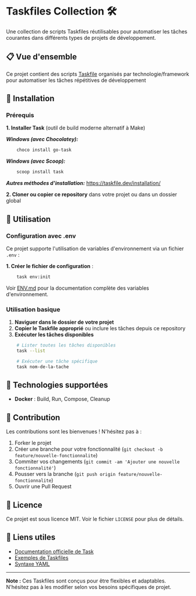 # Taskfiles Collection 🛠️

Une collection de scripts Taskfiles réutilisables pour automatiser les tâches
 courantes dans différents types de projets de développement.

## 📋 Vue d'ensemble

Ce projet contient des scripts [Taskfile](https://taskfile.dev/) organisés par
 technologie/framework pour automatiser les tâches répétitives de développement

## 🚀 Installation

### Prérequis

**1. Installer Task** (outil de build moderne alternatif à Make)

***Windows (avec Chocolatey):***

```powershell
    choco install go-task
```

***Windows (avec Scoop):***

```powershell
    scoop install task
```

***Autres méthodes d'installation:*** <https://taskfile.dev/installation/>

**2. Cloner ou copier ce repository** dans votre projet ou dans un dossier
 global

## 📖 Utilisation

### Configuration avec .env

Ce projet supporte l'utilisation de variables d'environnement via un
 fichier `.env` :

**1. Créer le fichier de configuration** :

```bash
    task env:init
```

Voir [ENV.md](ENV.md) pour la documentation complète des variables
 d'environnement.

### Utilisation basique

1. **Naviguer dans le dossier de votre projet**
2. **Copier le Taskfile approprié** ou inclure les tâches depuis ce repository
3. **Exécuter les tâches disponibles**

```bash
    # Lister toutes les tâches disponibles
    task --list

    # Exécuter une tâche spécifique
    task nom-de-la-tache
```

## 🔧 Technologies supportées

- **Docker** : Build, Run, Compose, Cleanup

## 🤝 Contribution

Les contributions sont les bienvenues ! N'hésitez pas à :

1. Forker le projet
2. Créer une branche pour votre fonctionnalité
 (`git checkout -b feature/nouvelle-fonctionnalite`)
3. Commiter vos changements
 (`git commit -am 'Ajouter une nouvelle fonctionnalité'`)
4. Pousser vers la branche
 (`git push origin feature/nouvelle-fonctionnalite`)
5. Ouvrir une Pull Request

## 📄 Licence

Ce projet est sous licence MIT. Voir le fichier `LICENSE` pour plus de détails.

## 🔗 Liens utiles

- [Documentation officielle de Task](https://taskfile.dev/)
- [Exemples de Taskfiles](https://github.com/go-task/task/tree/master/docs/docs/usage_examples)
- [Syntaxe YAML](https://yaml.org/spec/1.2/spec.html)

---

**Note :** Ces Taskfiles sont conçus pour être flexibles et adaptables.
 N'hésitez pas à les modifier selon vos besoins spécifiques de projet.
